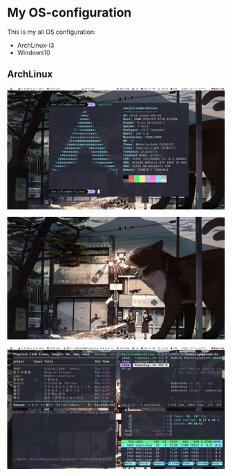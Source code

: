 # My OS-configuration

This is my all OS configuration:

+ ArchLinux-i3
+ Windows10

## ArchLinux

![ArchLinux preview 1](ArchLinux-i3/assets/Figure1.png)

![ArchLinux preview 2](ArchLinux-i3/assets/Figure2.png)

![ArchLinux preview 3](ArchLinux-i3/assets/Figure3.png)
